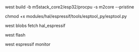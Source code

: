 west build -b m5stack_core2/esp32/procpu -s m2core --pristine


chmod +x modules/hal/espressif/tools/esptool_py/esptool.py


west blobs fetch hal_espressif


west flash


west espressif monitor


